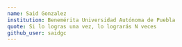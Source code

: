 ```yaml
---
name: Said Gonzalez
institution: Benemérita Universidad Autónoma de Puebla
quote: Si lo logras una vez, lo lograrás N veces 
github_user: saidgc
---
```


